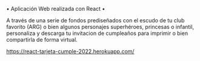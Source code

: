 • Aplicación Web realizada con React •

A través de una serie de fondos prediseñados con el escudo de tu club favorito (ARG) o bien algunos personajes superhéroes, princesas o infantil, personaliza y descarga tu invitacion de cumpleaños para imprimir o bien compartirla de forma virtual.

https://react-tarjeta-cumple-2022.herokuapp.com/
